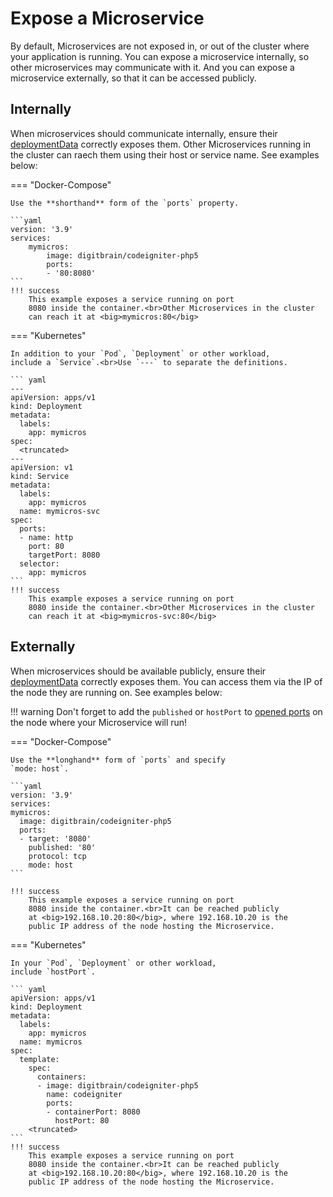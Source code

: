 # Expose a Microservice

By default, Microservices are not exposed in, or out of
the cluster where your application is running. You can
expose a microservice internally, so other microservices
may communicate with it. And you can expose a microservice
externally, so that it can be accessed publicly.

## Internally

When microservices should communicate internally, ensure
their [deploymentData](/attributes/microservice/#service)
correctly exposes them. Other Microservices running
in the cluster can raech them using their host or service name.
See examples below:

=== "Docker-Compose"

    Use the **shorthand** form of the `ports` property.

    ```yaml
    version: '3.9'
    services:
        mymicros:
            image: digitbrain/codeigniter-php5
            ports:
            - '80:8080'
    ```
    !!! success
        This example exposes a service running on port
        8080 inside the container.<br>Other Microservices in the cluster
        can reach it at <big>mymicros:80</big>

=== "Kubernetes"

    In addition to your `Pod`, `Deployment` or other workload,
    include a `Service`.<br>Use `---` to separate the definitions.

    ``` yaml
    ---
    apiVersion: apps/v1
    kind: Deployment
    metadata:
      labels:
        app: mymicros
    spec:
      <truncated>
    ---
    apiVersion: v1
    kind: Service
    metadata:
      labels:
        app: mymicros
      name: mymicros-svc
    spec:
      ports:
      - name: http
        port: 80
        targetPort: 8080
      selector:
        app: mymicros    
    ```
    !!! success
        This example exposes a service running on port
        8080 inside the container.<br>Other Microservices in the cluster
        can reach it at <big>mymicros-svc:80</big>

## Externally

When microservices should be available publicly, ensure
their [deploymentData](/attributes/microservice/#service)
correctly exposes them. You can access them via the IP
of the node they are running on. See examples below:

!!! warning
    Don't forget to add the `published` or `hostPort` to
    [opened ports](/attributes/deployment/#opened-port)
    on the node where your Microservice will run!

=== "Docker-Compose"

    Use the **longhand** form of `ports` and specify
    `mode: host`.

    ```yaml
    version: '3.9'
    services:
    mymicros:
      image: digitbrain/codeigniter-php5
      ports:
      - target: '8080'
        published: '80'
        protocol: tcp
        mode: host
    ```

    !!! success
        This example exposes a service running on port
        8080 inside the container.<br>It can be reached publicly
        at <big>192.168.10.20:80</big>, where 192.168.10.20 is the
        public IP address of the node hosting the Microservice.

=== "Kubernetes"

    In your `Pod`, `Deployment` or other workload,
    include `hostPort`.

    ``` yaml
    apiVersion: apps/v1
    kind: Deployment
    metadata:
      labels:
        app: mymicros
      name: mymicros
    spec:
      template:
        spec:
          containers:
          - image: digitbrain/codeigniter-php5
            name: codeigniter
            ports:
            - containerPort: 8080
              hostPort: 80
        <truncated>
    ```
    !!! success
        This example exposes a service running on port
        8080 inside the container.<br>It can be reached publicly
        at <big>192.168.10.20:80</big>, where 192.168.10.20 is the
        public IP address of the node hosting the Microservice.